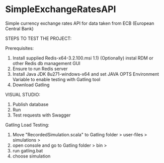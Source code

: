 # SimpleExchangeRatesAPI
Simple currency exchange rates API for data taken from ECB (European Central Bank)

STEPS TO TEST THE PROJECT:

Prerequisites:
1) Install supplied Redis-x64-3.2.100.msi
  1.1) (Optionally) instal RDM or other Redis db management GUI
3) Ensure to run Redis server
4) Install Java JDK 8u271-windows-x64 and set JAVA OPTS Environment Variable to enable testing with Gatling tool
5) Download Gatling 

VISUAL STUDIO:
1) Publish database
2) Run
3) Test requests with Swagger

Gatling Load Testing:
1) Move "RecordedSimulation.scala" to Gatling folder > user-files > simulations > 
2) open console and go to Gatling folder > bin >
3) run gatling.bat
4) choose simulation
